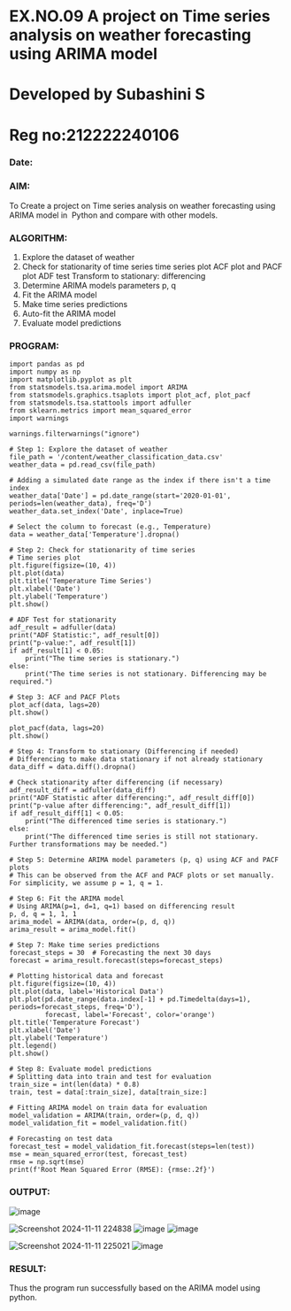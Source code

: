 # EX.NO.09        A project on Time series analysis on weather forecasting using ARIMA model 
# Developed by Subashini S
# Reg no:212222240106
### Date: 

### AIM:
To Create a project on Time series analysis on weather forecasting using ARIMA model in  Python and compare with other models.
### ALGORITHM:
1. Explore the dataset of weather 
2. Check for stationarity of time series time series plot
   ACF plot and PACF plot
   ADF test
   Transform to stationary: differencing
3. Determine ARIMA models parameters p, q
4. Fit the ARIMA model
5. Make time series predictions
6. Auto-fit the ARIMA model
7. Evaluate model predictions
### PROGRAM:
```
import pandas as pd
import numpy as np
import matplotlib.pyplot as plt
from statsmodels.tsa.arima.model import ARIMA
from statsmodels.graphics.tsaplots import plot_acf, plot_pacf
from statsmodels.tsa.stattools import adfuller
from sklearn.metrics import mean_squared_error
import warnings

warnings.filterwarnings("ignore")

# Step 1: Explore the dataset of weather
file_path = '/content/weather_classification_data.csv'
weather_data = pd.read_csv(file_path)

# Adding a simulated date range as the index if there isn't a time index
weather_data['Date'] = pd.date_range(start='2020-01-01', periods=len(weather_data), freq='D')
weather_data.set_index('Date', inplace=True)

# Select the column to forecast (e.g., Temperature)
data = weather_data['Temperature'].dropna()

# Step 2: Check for stationarity of time series
# Time series plot
plt.figure(figsize=(10, 4))
plt.plot(data)
plt.title('Temperature Time Series')
plt.xlabel('Date')
plt.ylabel('Temperature')
plt.show()

# ADF Test for stationarity
adf_result = adfuller(data)
print("ADF Statistic:", adf_result[0])
print("p-value:", adf_result[1])
if adf_result[1] < 0.05:
    print("The time series is stationary.")
else:
    print("The time series is not stationary. Differencing may be required.")

# Step 3: ACF and PACF Plots
plot_acf(data, lags=20)
plt.show()

plot_pacf(data, lags=20)
plt.show()

# Step 4: Transform to stationary (Differencing if needed)
# Differencing to make data stationary if not already stationary
data_diff = data.diff().dropna()

# Check stationarity after differencing (if necessary)
adf_result_diff = adfuller(data_diff)
print("ADF Statistic after differencing:", adf_result_diff[0])
print("p-value after differencing:", adf_result_diff[1])
if adf_result_diff[1] < 0.05:
    print("The differenced time series is stationary.")
else:
    print("The differenced time series is still not stationary. Further transformations may be needed.")

# Step 5: Determine ARIMA model parameters (p, q) using ACF and PACF plots
# This can be observed from the ACF and PACF plots or set manually. For simplicity, we assume p = 1, q = 1.

# Step 6: Fit the ARIMA model
# Using ARIMA(p=1, d=1, q=1) based on differencing result
p, d, q = 1, 1, 1
arima_model = ARIMA(data, order=(p, d, q))
arima_result = arima_model.fit()

# Step 7: Make time series predictions
forecast_steps = 30  # Forecasting the next 30 days
forecast = arima_result.forecast(steps=forecast_steps)

# Plotting historical data and forecast
plt.figure(figsize=(10, 4))
plt.plot(data, label='Historical Data')
plt.plot(pd.date_range(data.index[-1] + pd.Timedelta(days=1), periods=forecast_steps, freq='D'),
         forecast, label='Forecast', color='orange')
plt.title('Temperature Forecast')
plt.xlabel('Date')
plt.ylabel('Temperature')
plt.legend()
plt.show()

# Step 8: Evaluate model predictions
# Splitting data into train and test for evaluation
train_size = int(len(data) * 0.8)
train, test = data[:train_size], data[train_size:]

# Fitting ARIMA model on train data for evaluation
model_validation = ARIMA(train, order=(p, d, q))
model_validation_fit = model_validation.fit()

# Forecasting on test data
forecast_test = model_validation_fit.forecast(steps=len(test))
mse = mean_squared_error(test, forecast_test)
rmse = np.sqrt(mse)
print(f'Root Mean Squared Error (RMSE): {rmse:.2f}')
```

### OUTPUT:
![image](https://github.com/user-attachments/assets/ed9a1ecf-f437-420b-aa14-65b79f1fb60c)


![Screenshot 2024-11-11 224838](https://github.com/user-attachments/assets/ea46c087-c8c6-453a-936f-24cf3fb4c269)
![image](https://github.com/user-attachments/assets/40f66b81-4e1c-4116-9934-c7b0bf924f0b)
![image](https://github.com/user-attachments/assets/b4614aa8-2e12-4b28-8a7f-45f254e46fb1)

![Screenshot 2024-11-11 225021](https://github.com/user-attachments/assets/875a6817-cd62-44c8-8fac-870d6a5429bd)
![image](https://github.com/user-attachments/assets/de84ff30-d204-4cb9-85f1-b49b8a9731db)





### RESULT:
Thus the program run successfully based on the ARIMA model using python.
